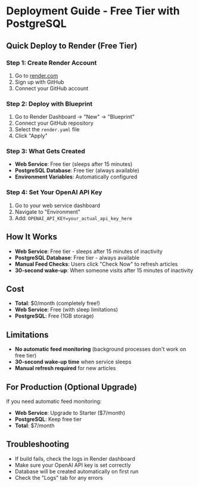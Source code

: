 # Deployment Guide - Free Tier with PostgreSQL

## Quick Deploy to Render (Free Tier)

### Step 1: Create Render Account
1. Go to [render.com](https://render.com)
2. Sign up with GitHub
3. Connect your GitHub account

### Step 2: Deploy with Blueprint
1. Go to Render Dashboard → "New" → "Blueprint"
2. Connect your GitHub repository
3. Select the `render.yaml` file
4. Click "Apply"

### Step 3: What Gets Created
- **Web Service**: Free tier (sleeps after 15 minutes)
- **PostgreSQL Database**: Free tier (always available)
- **Environment Variables**: Automatically configured

### Step 4: Set Your OpenAI API Key
1. Go to your web service dashboard
2. Navigate to "Environment"
3. Add: `OPENAI_API_KEY=your_actual_api_key_here`

## How It Works

- **Web Service**: Free tier - sleeps after 15 minutes of inactivity
- **PostgreSQL Database**: Free tier - always available
- **Manual Feed Checks**: Users click "Check Now" to refresh articles
- **30-second wake-up**: When someone visits after 15 minutes of inactivity

## Cost
- **Total**: $0/month (completely free!)
- **Web Service**: Free (with sleep limitations)
- **PostgreSQL**: Free (1GB storage)

## Limitations
- **No automatic feed monitoring** (background processes don't work on free tier)
- **30-second wake-up time** when service sleeps
- **Manual refresh required** for new articles

## For Production (Optional Upgrade)
If you need automatic feed monitoring:
- **Web Service**: Upgrade to Starter ($7/month)
- **PostgreSQL**: Keep free tier
- **Total**: $7/month

## Troubleshooting
- If build fails, check the logs in Render dashboard
- Make sure your OpenAI API key is set correctly
- Database will be created automatically on first run
- Check the "Logs" tab for any errors
